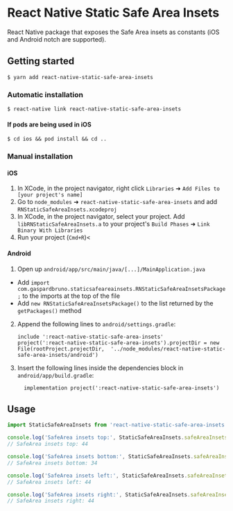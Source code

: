 # React Native Static Safe Area Insets

React Native package that exposes the Safe Area insets as constants (iOS and Android notch are supported).

## Getting started

`$ yarn add react-native-static-safe-area-insets`

### Automatic installation

`$ react-native link react-native-static-safe-area-insets`

#### If pods are being used in iOS

`$ cd ios && pod install && cd ..`

### Manual installation


#### iOS

1. In XCode, in the project navigator, right click `Libraries` ➜ `Add Files to [your project's name]`
2. Go to `node_modules` ➜ `react-native-static-safe-area-insets` and add `RNStaticSafeAreaInsets.xcodeproj`
3. In XCode, in the project navigator, select your project. Add `libRNStaticSafeAreaInsets.a` to your project's `Build Phases` ➜ `Link Binary With Libraries`
4. Run your project (`Cmd+R`)<

#### Android

1. Open up `android/app/src/main/java/[...]/MainApplication.java`
  - Add `import com.gaspardbruno.staticsafeareainsets.RNStaticSafeAreaInsetsPackage;` to the imports at the top of the file
  - Add `new RNStaticSafeAreaInsetsPackage()` to the list returned by the `getPackages()` method
2. Append the following lines to `android/settings.gradle`:
  	```
  	include ':react-native-static-safe-area-insets'
  	project(':react-native-static-safe-area-insets').projectDir = new File(rootProject.projectDir, 	'../node_modules/react-native-static-safe-area-insets/android')
  	```
3. Insert the following lines inside the dependencies block in `android/app/build.gradle`:
  	```
      implementation project(':react-native-static-safe-area-insets')
  	```


## Usage
```javascript
import StaticSafeAreaInsets from 'react-native-static-safe-area-insets';

console.log('SafeArea insets top:', StaticSafeAreaInsets.safeAreaInsetsTop)
// SafeArea insets top: 44

console.log('SafeArea insets bottom:', StaticSafeAreaInsets.safeAreaInsetsBottom)
// SafeArea insets bottom: 34

console.log('SafeArea insets left:', StaticSafeAreaInsets.safeAreaInsetsLeft)
// SafeArea insets left: 44

console.log('SafeArea insets right:', StaticSafeAreaInsets.safeAreaInsetsRight)
// SafeArea insets right: 44
```
